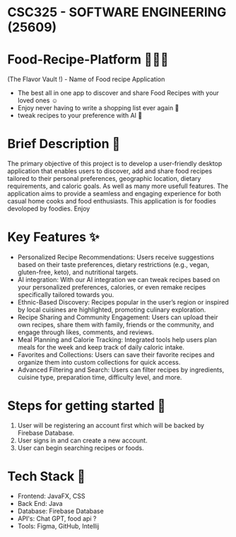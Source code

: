 # CSC325 - SOFTWARE ENGINEERING (25609)
# Food-Recipe-Platform 🍱🍛🥢
(The Flavor Vault !) - Name of Food recipe Application 
- The best all in one app to discover and share Food Recipes with your loved ones ☺️
- Enjoy never having to write a shopping list ever again 📝
- tweak recipes to your preference with AI 🤌

# Brief Description 🚀
The primary objective of this project is to develop a user-friendly desktop application that enables users to discover, add and share food recipes tailored to their personal preferences, 
geographic location, dietary requirements, and caloric goals. As well as many more usefull features. The application aims to provide a seamless and engaging experience for both casual home cooks and food enthusiasts. 
This application is for foodies devoloped by foodies. Enjoy 


# Key Features ✨
- Personalized Recipe Recommendations: Users receive suggestions based on their taste preferences, dietary restrictions (e.g., vegan, gluten-free, keto), and nutritional targets.
- AI integration: With our AI integration we can tweak recipes based on your personalized preferences, calories, or even remake recipes specifically tailored towards you.
- Ethnic-Based Discovery: Recipes popular in the user’s region or inspired by local cuisines are highlighted, promoting culinary exploration.
- Recipe Sharing and Community Engagement: Users can upload their own recipes, share them with family, friends  or the community, and engage through likes, comments, and reviews.
- Meal Planning and Calorie Tracking: Integrated tools help users plan meals for the week and keep track of daily caloric intake.
- Favorites and Collections: Users can save their favorite recipes and organize them into custom collections for quick access.
- Advanced Filtering and Search: Users can filter recipes by ingredients, cuisine type, preparation time, difficulty level, and more.


# Steps for getting started 👣
1. User will be registering an account first which will be backed by Firebase Database.
2. User signs in and can create a new account.
3. User can begin searching recipes or foods.


# Tech Stack 🤖
- Frontend: JavaFX, CSS
- Back End: Java
- Database: Firebase Database
- API's: Chat GPT, food api ?
- Tools: Figma, GitHub, Intellij
